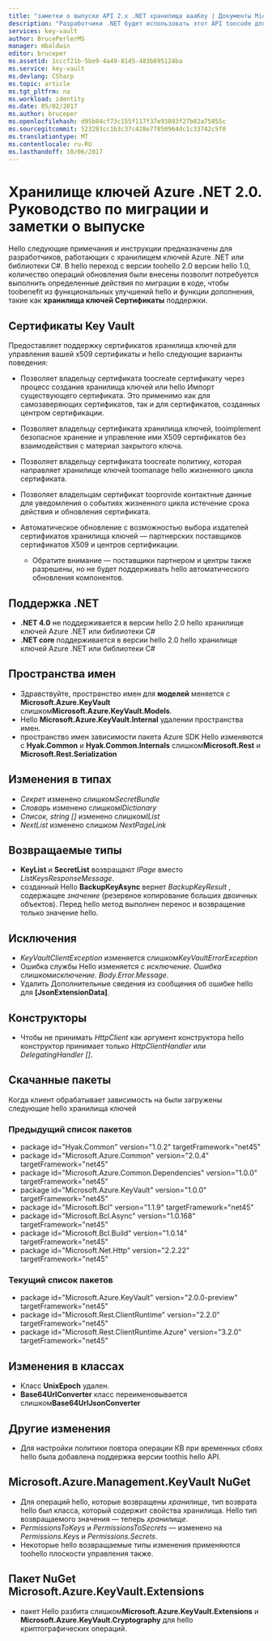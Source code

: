 ```yaml
---
title: "заметки о выпуске API 2.x .NET хранилища aaaKey | Документы Microsoft"
description: "Разработчики .NET будет использовать этот API toocode для хранилища ключей Azure"
services: key-vault
author: BrucePerlerMS
manager: mbaldwin
editor: bruceper
ms.assetid: 1cccf21b-5be9-4a49-8145-483b695124ba
ms.service: key-vault
ms.devlang: CSharp
ms.topic: article
ms.tgt_pltfrm: na
ms.workload: identity
ms.date: 05/02/2017
ms.author: bruceper
ms.openlocfilehash: d95b84cf73c155f117f37e93893f27b02a75855c
ms.sourcegitcommit: 523283cc1b3c37c428e77850964dc1c33742c5f0
ms.translationtype: MT
ms.contentlocale: ru-RU
ms.lasthandoff: 10/06/2017
---
```

# <a name="azure-key-vault-net-20---release-notes-and-migration-guide"></a>Хранилище ключей Azure .NET 2.0. Руководство по миграции и заметки о выпуске
Hello следующие примечания и инструкции предназначены для разработчиков, работающих с хранилищем ключей Azure .NET или библиотеки C#. В hello переход с версии toohello 2.0 версии hello 1.0, количество операций обновления были внесены позволит потребуется выполнить определенные действия по миграции в коде, чтобы toobenefit из функциональных улучшений hello и функции дополнения, такие как **хранилища ключей Сертификаты** поддержки.

## <a name="key-vault-certificates"></a>Сертификаты Key Vault

Предоставляет поддержку сертификатов хранилища ключей для управления вашей x509 сертификаты и hello следующие варианты поведения:  

* Позволяет владельцу сертификата toocreate сертификату через процесс создания хранилища ключей или hello Импорт существующего сертификата. Это применимо как для самозаверяющих сертификатов, так и для сертификатов, созданных центром сертификации.
* Позволяет владельцу сертификата хранилища ключей, tooimplement безопасное хранение и управление ими X509 сертификатов без взаимодействия с материал закрытого ключа.  
* Позволяет владельцу сертификата toocreate политику, которая направляет хранилище ключей toomanage hello жизненного цикла сертификата.  
* Позволяет владельцам сертификат tooprovide контактные данные для уведомления о событиях жизненного цикла истечение срока действия и обновления сертификата.  
* Автоматическое обновление с возможностью выбора издателей сертификатов хранилища ключей — партнерских поставщиков сертификатов X509 и центров сертификации.
  
  * Обратите внимание — поставщики партнером и центры также разрешены, но не будет поддерживать hello автоматического обновления компонентов.

## <a name="net-support"></a>Поддержка .NET

* **.NET 4.0** не поддерживается в версии hello 2.0 hello хранилище ключей Azure .NET или библиотеки C#
* **.NET core** поддерживается в версии hello 2.0 hello хранилище ключей Azure .NET или библиотеки C#

## <a name="namespaces"></a>Пространства имен

* Здравствуйте, пространство имен для **моделей** меняется с **Microsoft.Azure.KeyVault** слишком**Microsoft.Azure.KeyVault.Models**.
* Hello **Microsoft.Azure.KeyVault.Internal** удалении пространства имен.
* пространство имен зависимости пакета Azure SDK Hello изменяются с **Hyak.Common** и **Hyak.Common.Internals** слишком**Microsoft.Rest** и  **Microsoft.Rest.Serialization**

## <a name="type-changes"></a>Изменения в типах

* *Секрет* изменено слишком*SecretBundle*
* *Словарь* изменено слишком*IDictionary*
* *Список<T>, string []* изменено слишком*IList<T>*
* *NextList* изменено слишком *NextPageLink*

## <a name="return-types"></a>Возвращаемые типы

* **KeyList** и **SecretList** возвращают *IPage<T>* вместо *ListKeysResponseMessage*.
* созданный Hello **BackupKeyAsync** вернет *BackupKeyResult* , содержащее *значение* (резервное копирование больших двоичных объектов). Перед hello метод выполнен перенос и возвращение только значение hello.

## <a name="exceptions"></a>Исключения

* *KeyVaultClientException* изменяется слишком*KeyVaultErrorException*
* Ошибка службы Hello изменяется с *исключение. Ошибка* слишком*исключение. Body.Error.Message*.
* Удалить Дополнительные сведения из сообщения об ошибке hello для **[JsonExtensionData]**.

## <a name="constructors"></a>Конструкторы

* Чтобы не принимать *HttpClient* как аргумент конструктора hello конструктор принимает только *HttpClientHandler* или *DelegatingHandler []*.

## <a name="downloaded-packages"></a>Скачанные пакеты

Когда клиент обрабатывает зависимость на были загружены следующие hello хранилища ключей

### <a name="previous-package-list"></a>Предыдущий список пакетов

* package id="Hyak.Common" version="1.0.2" targetFramework="net45"
* package id="Microsoft.Azure.Common" version="2.0.4" targetFramework="net45"
* package id="Microsoft.Azure.Common.Dependencies" version="1.0.0" targetFramework="net45"
* package id="Microsoft.Azure.KeyVault" version="1.0.0" targetFramework="net45"
* package id="Microsoft.Bcl" version="1.1.9" targetFramework="net45"
* package id="Microsoft.Bcl.Async" version="1.0.168" targetFramework="net45"
* package id="Microsoft.Bcl.Build" version="1.0.14" targetFramework="net45"
* package id="Microsoft.Net.Http" version="2.2.22" targetFramework="net45"

### <a name="current-package-list"></a>Текущий список пакетов

* package id="Microsoft.Azure.KeyVault" version="2.0.0-preview" targetFramework="net45"
* package id="Microsoft.Rest.ClientRuntime" version="2.2.0" targetFramework="net45"
* package id="Microsoft.Rest.ClientRuntime.Azure" version="3.2.0" targetFramework="net45"

## <a name="class-changes"></a>Изменения в классах

* Класс **UnixEpoch** удален.
* **Base64UrlConverter** класс переименовывается слишком**Base64UrlJsonConverter**

## <a name="other-changes"></a>Другие изменения

* Для настройки политики повтора операции КВ при временных сбоях hello была добавлена поддержка версии toothis hello API.

## <a name="microsoftazuremanagementkeyvault-nuget"></a>Microsoft.Azure.Management.KeyVault NuGet

* Для операций hello, которые возвращены *хранилище*, тип возврата hello был класса, который содержит свойства хранилища. Hello тип возвращаемого значения — теперь *хранилище*.
* *PermissionsToKeys* и *PermissionsToSecrets* — изменено на *Permissions.Keys* и *Permissions.Secrets*.
* Некоторые hello возвращаемые типы изменения применяются toohello плоскости управления также.

## <a name="microsoftazurekeyvaultextensions-nuget"></a>Пакет NuGet Microsoft.Azure.KeyVault.Extensions

* пакет Hello разбита слишком**Microsoft.Azure.KeyVault.Extensions** и **Microsoft.Azure.KeyVault.Cryptography** для hello криптографических операций.

